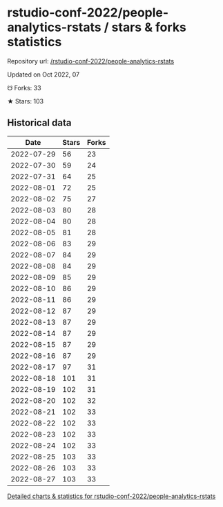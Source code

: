 # rstudio-conf-2022/people-analytics-rstats / stars & forks statistics

Repository url: [/rstudio-conf-2022/people-analytics-rstats](https://github.com/rstudio-conf-2022/people-analytics-rstats)

Updated on Oct 2022, 07

☋ Forks: 33

★ Stars: 103

## Historical data
| Date | Stars | Forks |
|------|-------|-------|
| 2022-07-29 | 56 | 23 | 
| 2022-07-30 | 59 | 24 | 
| 2022-07-31 | 64 | 25 | 
| 2022-08-01 | 72 | 25 | 
| 2022-08-02 | 75 | 27 | 
| 2022-08-03 | 80 | 28 | 
| 2022-08-04 | 80 | 28 | 
| 2022-08-05 | 81 | 28 | 
| 2022-08-06 | 83 | 29 | 
| 2022-08-07 | 84 | 29 | 
| 2022-08-08 | 84 | 29 | 
| 2022-08-09 | 85 | 29 | 
| 2022-08-10 | 86 | 29 | 
| 2022-08-11 | 86 | 29 | 
| 2022-08-12 | 87 | 29 | 
| 2022-08-13 | 87 | 29 | 
| 2022-08-14 | 87 | 29 | 
| 2022-08-15 | 87 | 29 | 
| 2022-08-16 | 87 | 29 | 
| 2022-08-17 | 97 | 31 | 
| 2022-08-18 | 101 | 31 | 
| 2022-08-19 | 102 | 31 | 
| 2022-08-20 | 102 | 32 | 
| 2022-08-21 | 102 | 33 | 
| 2022-08-22 | 102 | 33 | 
| 2022-08-23 | 102 | 33 | 
| 2022-08-24 | 102 | 33 | 
| 2022-08-25 | 103 | 33 | 
| 2022-08-26 | 103 | 33 | 
| 2022-08-27 | 103 | 33 | 


[Detailed charts & statistics for rstudio-conf-2022/people-analytics-rstats](https://reviewgithub.com/rep/rstudio-conf-2022/people-analytics-rstats)
